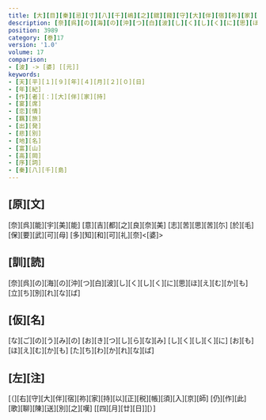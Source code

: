 ```yaml
---
title: [大][目][秦][忌][寸][八][千][嶋][之][舘][餞][守][大][伴][宿][祢][家][持][宴][歌][二][首]
description: [奈][呉][の][海][の][沖][つ][白][波][し][く][し][く][に][思][ほ][え][む][か][も][立][ち][別][れ][な][ば]
position: 3989
category: [巻]17
version: '1.0'
volume: 17
comparison:
- [波] -> [婆] [[元]]
keywords:
- [天][平][１][９][年][４][月][２][０][日]
- [年][紀]
- [作][者][：][大][伴][家][持]
- [宴][席]
- [恋][情]
- [羈][旅]
- [出][発]
- [悲][別]
- [地][名]
- [富][山]
- [高][岡]
- [序][詞]
- [秦][八][千][島]
---
```


## [原][文]

[奈][呉][能][宇][美][能] [意][吉][都][之][良][奈][美] [志][苦][思][苦][尓] [於][毛][保][要][武][可][母] [多][知][和][可][礼][奈]<[婆]>

## [訓][読]

[奈][呉][の][海][の][沖][つ][白][波][し][く][し][く][に][思][ほ][え][む][か][も][立][ち][別][れ][な][ば]

## [仮][名]

[な][ご][の][う][み][の] [お][き][つ][し][ら][な][み] [し][く][し][く][に] [お][も][ほ][え][む][か][も] [た][ち][わ][か][れ][な][ば]

## [左][注]

[（][右][守][大][伴][宿][祢][家][持][以][正][税][帳][須][入][京][師] [仍][作][此][歌][聊][陳][送][別][之][嘆] [[四][月][廿][日]][）]
